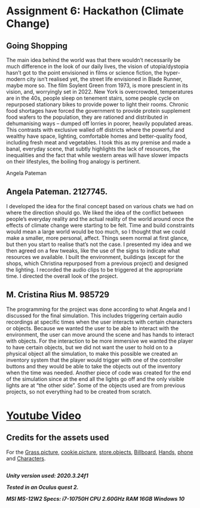 # Assignment 6: Hackathon (Climate Change)

**Going Shopping**
------
The main idea behind the world was that there wouldn’t necessarily be much difference in the look of our daily lives, the vision of utopia/dystopia hasn’t got to the point envisioned in films or science fiction, the hyper-modern city isn’t realised yet, the street life envisioned in Blade Runner, maybe more so. The film Soylent Green from 1973, is more prescient in its vision, and, worryingly set in 2022.
New York is overcrowded, temperatures are in the 40s, people sleep on tenement stairs, some people cycle on repurposed stationary bikes to provide power to light their rooms. Chronic food shortages have forced the government to provide protein supplement food wafers to the population, they are rationed and distributed in dehumanising ways – dumped off lorries in poorer, heavily populated areas.
This contrasts with exclusive walled off districts where the powerful and wealthy have space, lighting, comfortable homes and better-quality food, including fresh meat and vegetables. I took this as my premise and made a banal, everyday scene, that subtly highlights the lack of resources, the inequalities and the fact that while western areas will have slower impacts on their lifestyles, the boiling frog analogy is pertinent.

Angela Pateman


**Angela Pateman. 2127745.**
------
I developed the idea for the final concept based on various chats we had on where the direction should go. We liked the idea of the conflict between people’s everyday reality and the actual reality of the world around once the effects of climate change were starting to be felt. Time and build constraints would mean a large world would be too much, so I thought that we could make a smaller, more personal, affect. 
Things seem normal at first glance, but then you start to realise that’s not the case. I presented my idea and we then agreed on a few tweaks, like the use of the signs to indicate what resources we available. I built the environment, buildings (except for the shops, which Christina repurposed from a previous project) and designed the lighting. I recorded the audio clips to be triggered at the appropriate time. I directed the overall look of the project.


**M. Cristina Rius M. 985729**
------
The programming for the project was done according to what Angela and I discussed for the final simulation. This includes triggering certain audio recordings at specific times when the user interacts with certain characters or objects. Because we wanted the user to be able to interact with the environment, the user can move around the scene and has hands to interact with objects.  For the interaction to be more immersive we wanted the player to have certain objects, but we did not want the user to hold on to a physical object all the simulation, to make this possible we created an inventory system that the player would trigger with one of the controller buttons and they would be able to take the objects out of the inventory when the time was needed. Another piece of code was created for the end of the simulation since at the end all the lights go off and the only visible lights are at “the other side”. 
Some of the objects used are from previous projects, so not everything had to be created from scratch.

# **[Youtube Video](https://www.youtube.com/watch?v=GPXteHU9ZgI)**

## **Credits for the assets used**
For the [Grass.picture](https://es.123rf.com/photo_77942057_green-nature-grass-texture-green-scene-background.html),
[cookie.picture](https://www.webstaurantstore.com/keebler-30-pack-graham-crackers-10-lb/711991716.html),
[store.objects](https://assetstore.unity.com/packages/3d/props/industrial/garage-props-pack-132664),
[Billboard](https://assetstore.unity.com/packages/3d/environments/urban/billboard-9700),
[Hands](https://www.youtube.com/watch?v=VdT0zMcggTQ&t=1159s),
[phone](https://assetstore.unity.com/packages/3d/props/free-phone-181455) and 
[Characters](https://www.mixamo.com/#/?page=2&type=Character).



##
***Unity version used: 2020.3.24f1*** 

***Tested in an Oculus quest 2.***

***MSI MS-12W2
   Specs: i7-10750H CPU 2.60GHz RAM 16GB Windows 10***
